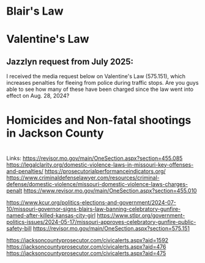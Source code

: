 # Blair's Law
# Valentine's Law

## Jazzlyn request from July 2025:
I received the media request below on Valentine's Law (575.151), which increases penalties for fleeing from police during traffic stops. 
Are you guys able to see how many of these have been charged since the law went into effect on Aug. 28, 2024? 

# Homicides and Non-fatal shootings in Jackson County
# 


Links:
https://revisor.mo.gov/main/OneSection.aspx?section=455.085
https://legalclarity.org/domestic-violence-laws-in-missouri-key-offenses-and-penalties/
https://prosecutorialperformanceindicators.org/
https://www.criminaldefenselawyer.com/resources/criminal-defense/domestic-violence/missouri-domestic-violence-laws-charges-penalt
https://www.revisor.mo.gov/main/OneSection.aspx?section=455.010

https://www.kcur.org/politics-elections-and-government/2024-07-10/missouri-governor-signs-blairs-law-banning-celebratory-gunfire-named-after-killed-kansas-city-girl
https://www.stlpr.org/government-politics-issues/2024-05-17/missouri-approves-celebratory-gunfire-public-safety-bill
https://revisor.mo.gov/main/OneSection.aspx?section=575.151

https://jacksoncountyprosecutor.com/civicalerts.aspx?aid=1592
https://jacksoncountyprosecutor.com/civicalerts.aspx?aid=476
https://jacksoncountyprosecutor.com/civicalerts.aspx?aid=475
